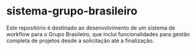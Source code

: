 # sistema-grupo-brasileiro
Este repositório é destinado ao desenvolvimento de um sistema de workflow para o Grupo Brasileiro, que inclui funcionalidades para gestão completa de projetos desde a solicitação até a finalização.
